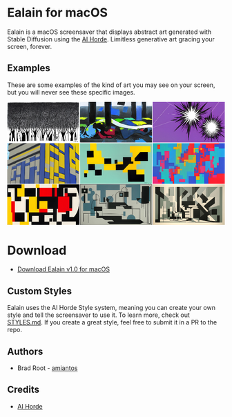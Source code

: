# Ealain for macOS

Ealain is a macOS screensaver that displays abstract art generated with Stable Diffusion using the [AI Horde](https://aihorde.net). Limitless generative art gracing your screen, forever.

## Examples

These are some examples of the kind of art you may see on your screen, but you will never see these specific images.

![Ealain generative art example images, showing abstract are in the bauhaus, de stijl, and more geometric styles](/style-images/main-examples.jpg?raw=true)

# Download

- [Download Ealain v1.0 for macOS](https://amiantos.s3.amazonaws.com/ealain-1.0.zip)

## Custom Styles

Ealain uses the AI Horde Style system, meaning you can create your own style and tell the screensaver to use it. To learn more, check out [STYLES.md](/STYLES.md). If you create a great style, feel free to submit it in a PR to the repo.

## Authors

* Brad Root - [amiantos](https://github.com/amiantos)

## Credits

* [AI Horde](https://aihorde.net)